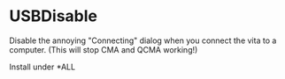 # USBDisable

Disable the annoying "Connecting" dialog when you connect the vita to a computer. (This will stop CMA and QCMA working!)

Install under *ALL
